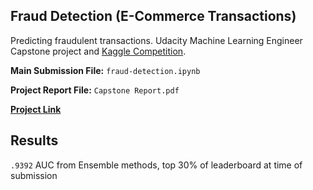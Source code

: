 ## Fraud Detection (E-Commerce Transactions)
Predicting fraudulent transactions. Udacity Machine Learning Engineer Capstone project and [Kaggle Competition](https://www.kaggle.com/c/ieee-fraud-detection/overview).


**Main Submission File:** `fraud-detection.ipynb`

**Project Report File:** `Capstone Report.pdf`

[**Project Link**](https://www.kaggle.com/grantgasser/fraud-detection)

## Results
`.9392` AUC from Ensemble methods, top 30% of leaderboard at time of submission
